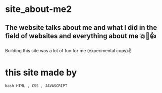 # site_about-me2
## The website talks about me and what I did in the field of websites and everything about me 💥🙌👍
Building this site was a lot of fun for me (experimental copy)✌
# this site made by
``bash
HTML , CSS , JAVASCRIPT
``
